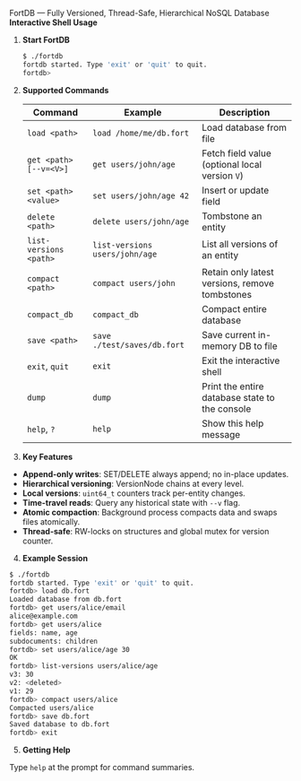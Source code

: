 FortDB — Fully Versioned, Thread-Safe, Hierarchical NoSQL Database
**Interactive Shell Usage**

1. **Start FortDB**

   ```bash
   $ ./fortdb
   fortdb started. Type 'exit' or 'quit' to quit.
   fortdb>
   ```

2. **Supported Commands**

   | Command                | Example                        | Description                                    |
   | ---------------------- | ------------------------------ | ---------------------------------------------- |
   | `load <path>`          | `load /home/me/db.fort`        | Load database from file                        |
   | `get <path> [--v=<V>]` | `get users/john/age`           | Fetch field value (optional local version `V`) |
   | `set <path> <value>`   | `set users/john/age 42`        | Insert or update field                         |
   | `delete <path>`        | `delete users/john/age`        | Tombstone an entity                            |
   | `list-versions <path>` | `list-versions users/john/age` | List all versions of an entity                 |
   | `compact <path>`       | `compact users/john`           | Retain only latest versions, remove tombstones |
   | `compact_db`           | `compact_db`                   | Compact entire database                        |
   | `save <path>`          | `save ./test/saves/db.fort`    | Save current in-memory DB to file              |
   | `exit`, `quit`         | `exit`                         | Exit the interactive shell                     |
   | `dump`                 | `dump`                         | Print the entire database state to the console |
   | `help`, `?`            | `help`                         | Show this help message                         |

3. **Key Features**

* **Append-only writes**: SET/DELETE always append; no in-place updates.
* **Hierarchical versioning**: VersionNode chains at every level.
* **Local versions**: `uint64_t` counters track per-entity changes.
* **Time-travel reads**: Query any historical state with `--v` flag.
* **Atomic compaction**: Background process compacts data and swaps files atomically.
* **Thread-safe**: RW-locks on structures and global mutex for version counter.

4. **Example Session**

```bash
$ ./fortdb
fortdb started. Type 'exit' or 'quit' to quit.
fortdb> load db.fort
Loaded database from db.fort
fortdb> get users/alice/email
alice@example.com
fortdb> get users/alice 
fields: name, age
subdocuments: children
fortdb> set users/alice/age 30
OK
fortdb> list-versions users/alice/age
v3: 30
v2: <deleted>
v1: 29
fortdb> compact users/alice
Compacted users/alice
fortdb> save db.fort
Saved database to db.fort
fortdb> exit
```

5. **Getting Help**

Type `help` at the prompt for command summaries.

